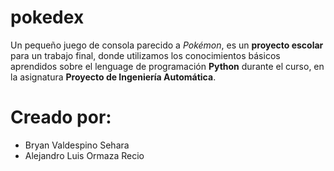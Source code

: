 # pokedex
Un pequeño juego de consola parecido a *Pokémon*, es un **proyecto escolar** para un trabajo final, donde utilizamos los conocimientos básicos aprendidos sobre el lenguage de programación **Python** durante el curso, en la asignatura **Proyecto de Ingeniería Automática**.

# Creado por:
- Bryan Valdespino Sehara 
- Alejandro Luis Ormaza Recio
